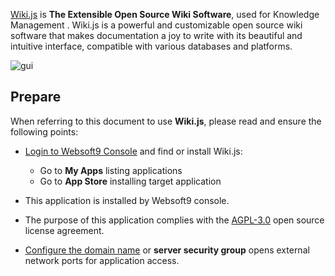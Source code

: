 [Wiki.js](https://js.wiki) is **The Extensible Open Source Wiki Software**, used for Knowledge Management . Wiki.js is a powerful and customizable open source wiki software that makes documentation a joy to write with its beautiful and intuitive interface, compatible with various databases and platforms.


![gui](https://libs.websoft9.com/Websoft9/DocsPicture/zh/wikijs/wikijs-gui-websoft9.png)


## Prepare

When referring to this document to use **Wiki.js**, please read and ensure the following points:

- [Login to Websoft9 Console](./login-console) and find or install Wiki.js:
  - Go to **My Apps** listing applications 
  - Go to **App Store** installing target application

- This application is installed by Websoft9 console.


- The purpose of this application complies with the [AGPL-3.0](https://opensource.org/licenses/AGPL-3.0) open source license agreement.


- [Configure the domain name](./domain-set) or **server security group** opens external network ports for application access.